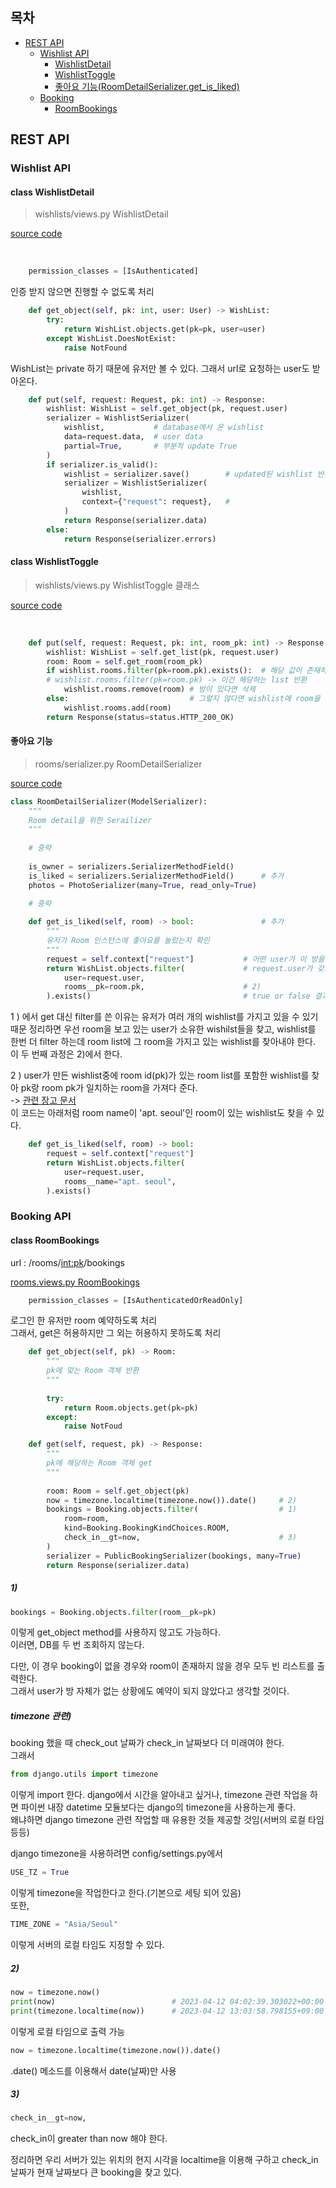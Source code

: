 ## 목차
- [REST API](#rest-api)
  - [Wishlist API](#wishlist-api)
    - [WishlistDetail](#class-wishlistdetail)
    - [WishlistToggle](#class-wishlisttoggle)
    - [좋아요 기능(RoomDetailSerializer.get_is_liked)](#좋아요-기능)
  - [Booking](#booking-api)
    - [RoomBookings](#class-roombookings)
  

## REST API
### Wishlist API

#### class WishlistDetail
> wishlists/views.py WishlistDetail

[source code](wishlists/views.py)

<br>

```python
    permission_classes = [IsAuthenticated]
```
인증 받지 않으면 진행할 수 없도록 처리

```python
    def get_object(self, pk: int, user: User) -> WishList:
        try:
            return WishList.objects.get(pk=pk, user=user)
        except WishList.DoesNotExist:
            raise NotFound
```
WishList는 private 하기 때문에 유저만 볼 수 있다. 그래서 url로 요청하는 user도 받아온다.

```python
    def put(self, request: Request, pk: int) -> Response:
        wishlist: WishList = self.get_object(pk, request.user)
        serializer = WishlistSerializer(
            wishlist,           # database에서 온 wishlist
            data=request.data,  # user data
            partial=True,       # 부분적 update True
        )
        if serializer.is_valid():
            wishlist = serializer.save()        # updated된 wishlist 반환
            serializer = WishlistSerializer(
                wishlist,
                context={"request": request},   # 
            )
            return Response(serializer.data)
        else:
            return Response(serializer.errors)
```

#### class WishlistToggle
> wishlists/views.py WishlistToggle 클래스

[source code](wishlists/views.py)

<br>


```python
    def put(self, request: Request, pk: int, room_pk: int) -> Response:
        wishlist: WishList = self.get_list(pk, request.user)
        room: Room = self.get_room(room_pk)
        if wishlist.rooms.filter(pk=room.pk).exists():  # 해당 값이 존재하는지 여부 확인
        # wishlist.rooms.filter(pk=room.pk) -> 이건 해당하는 list 반환
            wishlist.rooms.remove(room) # 방이 있다면 삭제
        else:                           # 그렇지 않다면 wishlist에 room을 넣고 싶은 거임
            wishlist.rooms.add(room)
        return Response(status=status.HTTP_200_OK)
```


#### 좋아요 기능
> rooms/serializer.py RoomDetailSerializer

[source code](rooms/serializers.py)

```python
class RoomDetailSerializer(ModelSerializer):
    """
    Room detail을 위한 Serailizer
    """
        
    # 중략
    
    is_owner = serializers.SerializerMethodField()
    is_liked = serializers.SerializerMethodField()      # 추가
    photos = PhotoSerializer(many=True, read_only=True)
    
    # 중략

    def get_is_liked(self, room) -> bool:               # 추가
        """
        유저가 Room 인스턴스에 좋아요를 눌렀는지 확인
        """
        request = self.context["request"]           # 어떤 user가 이 방을 보고 있는지 확인하기 위해
        return WishList.objects.filter(             # request.user가 갖고 있는 wishlist들을 찾아와야 한다. 1)
            user=request.user,
            rooms__pk=room.pk,                      # 2)
        ).exists()                                  # true or false 결과 값을 필요로 하기 때문
```
1 ) 에서 get 대신 filter를 쓴 이유는 유저가 여러 개의 wishlist를 가지고 있을 수 있기 때문
정리하면 우선 room을 보고 있는 user가 소유한 wishilst들을 찾고, wishlist를 한번 더 filter 하는데 room list에 그 room을 가지고 있는 wishlist를 찾아내야 한다. 이 두 번째 과정은 2)에서 한다.

2 ) user가 만든 wishlist중에 room id(pk)가 있는 room list를 포함한 wishlist를 찾아 pk랑 room pk가 일치하는 room을 가져다 준다.  
-> [관련 장고 문서](https://docs.djangoproject.com/en/4.2/topics/db/examples/many_to_many/)  
이 코드는 아래처럼 room name이 'apt. seoul'인 room이 있는 wishlist도 찾을 수 있다.
```python
    def get_is_liked(self, room) -> bool:
        request = self.context["request"]
        return WishList.objects.filter(
            user=request.user,
            rooms__name="apt. seoul",
        ).exists()
```

### Booking API

#### class RoomBookings
url : /rooms/<int:pk>/bookings

[rooms.views.py RoomBookings](./rooms/views.py)

```python
    permission_classes = [IsAuthenticatedOrReadOnly]
```
로그인 한 유저만 room 예약하도록 처리  
그래서, get은 허용하지만 그 외는 허용하지 못하도록 처리

```python 
    def get_object(self, pk) -> Room:
        """
        pk에 맞는 Room 객체 반환
        """
        
        try:
            return Room.objects.get(pk=pk)
        except:
            raise NotFoud

    def get(self, request, pk) -> Response:
        """
        pk에 해당하는 Room 객체 get
        """
        
        room: Room = self.get_object(pk)
        now = timezone.localtime(timezone.now()).date()     # 2)
        bookings = Booking.objects.filter(                  # 1)
            room=room,
            kind=Booking.BookingKindChoices.ROOM,
            check_in__gt=now,                               # 3)
        )
        serializer = PublicBookingSerializer(bookings, many=True)
        return Response(serializer.data)
```
##### 1)
```python
bookings = Booking.objects.filter(room__pk=pk)
```
이렇게 get_object method를 사용하지 않고도 가능하다.  
이러면, DB를 두 번 조회하지 않는다.

다만, 이 경우 booking이 없을 경우와 room이 존재하지 않을 경우 모두 빈 리스트를 출력한다.  
그래서 user가 방 자체가 없는 상황에도 예약이 되지 않았다고 생각할 것이다.  

##### timezone 관련)  
booking 했을 때 check_out 날짜가 check_in 날짜보다 더 미래여야 한다.  
그래서
```python
from django.utils import timezone
```
이렇게 import 한다. django에서 시간을 알아내고 싶거나, timezone 관련 작업을 하면 파이썬 내장 datetime 모듈보다는 django의 timezone을 사용하는게 좋다.  
왜냐하면 django timezone 관련 작업할 때 유용한 것들 제공할 것임(서버의 로컬 타임 등등)

django timezone을 사용하려면 config/settings.py에서 
```python
USE_TZ = True
```
이렇게 timezone을 작업한다고 한다.(기본으로 세팅 되어 있음)  
또한, 
```python
TIME_ZONE = "Asia/Seoul"
```
이렇게 서버의 로컬 타임도 지정할 수 있다.

##### 2)
```python
now = timezone.now()
print(now)                          # 2023-04-12 04:02:39.303022+00:00
print(timezone.localtime(now))      # 2023-04-12 13:03:58.798155+09:00
```
이렇게 로컬 타임으로 출력 가능
```python
now = timezone.localtime(timezone.now()).date()
```
.date() 메소드를 이용해서 date(날짜)만 사용

##### 3)
```python
check_in__gt=now,
```
check_in이 greater than now 해야 한다.  

정리하면 우리 서버가 있는 위치의 현지 시각을 localtime을 이용해 구하고 check_in 날짜가 현재 날짜보다 큰 booking을 찾고 있다.



